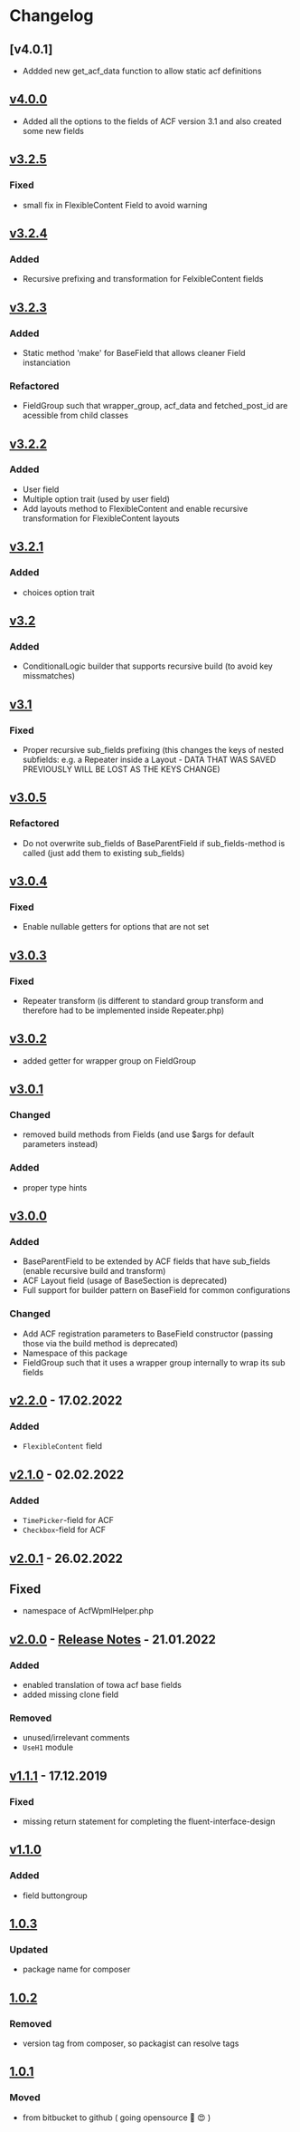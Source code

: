 # Changelog

## [v4.0.1]
- Addded new get_acf_data function to allow static acf definitions

## [v4.0.0]

- Added all the options to the fields of ACF version 3.1 and also created some new fields

## [v3.2.5]

### Fixed

- small fix in FlexibleContent Field to avoid warning


## [v3.2.4]

### Added

- Recursive prefixing and transformation for FelxibleContent fields

## [v3.2.3]

### Added

- Static method 'make' for BaseField that allows cleaner Field instanciation

### Refactored

- FieldGroup such that wrapper_group, acf_data and fetched_post_id are acessible from child classes

## [v3.2.2]

### Added

- User field
- Multiple option trait (used by user field)
- Add layouts method to FlexibleContent and enable recursive transformation for FlexibleContent layouts

## [v3.2.1]

### Added

- choices option trait

## [v3.2]

### Added

- ConditionalLogic builder that supports recursive build (to avoid key missmatches)

## [v3.1]

### Fixed

- Proper recursive sub_fields prefixing (this changes the keys of nested subfields: e.g. a Repeater inside a Layout - DATA THAT WAS SAVED PREVIOUSLY WILL BE LOST AS THE KEYS CHANGE)

## [v3.0.5]

### Refactored

- Do not overwrite sub_fields of BaseParentField if sub_fields-method is called (just add them to existing sub_fields)

## [v3.0.4]

### Fixed

- Enable nullable getters for options that are not set

## [v3.0.3]

### Fixed

- Repeater transform (is different to standard group transform and therefore had to be implemented inside Repeater.php)

## [v3.0.2]

- added getter for wrapper group on FieldGroup

## [v3.0.1]

### Changed

- removed build methods from Fields (and use $args for default parameters instead)

### Added

- proper type hints

## [v3.0.0]

### Added

- BaseParentField to be extended by ACF fields that have sub_fields (enable recursive build and transform)
- ACF Layout field (usage of BaseSection is deprecated)
- Full support for builder pattern on BaseField for common configurations

### Changed

- Add ACF registration parameters to BaseField constructor (passing those via the build method is deprecated)
- Namespace of this package 
- FieldGroup such that it uses a wrapper group internally to wrap its sub fields

## [v2.2.0] - 17.02.2022

### Added

- `FlexibleContent` field

## [v2.1.0] - 02.02.2022

### Added

- `TimePicker`-field for ACF
- `Checkbox`-field for ACF

## [v2.0.1] - 26.02.2022

## Fixed

- namespace of AcfWpmlHelper.php

## [v2.0.0] - [Release Notes](./docs/release-notes/v2.0.0.md) - 21.01.2022

### Added

- enabled translation of towa acf base fields
- added missing clone field

### Removed

- unused/irrelevant comments
- `UseH1` module

## [v1.1.1] - 17.12.2019

### Fixed

- missing return statement for completing the fluent-interface-design

## [v1.1.0]

### Added

- field buttongroup

## [1.0.3]

### Updated

- package name for composer

## [1.0.2]

### Removed

- version tag from composer, so packagist can resolve tags

## [1.0.1]

### Moved

- from bitbucket to github ( going opensource :muscle: :heart_eyes: )

[v4.0.0]: https://github.com/digit-one-dev/d1-acf-fields/releases/tag/v4.0.0
[v3.2.5]: https://github.com/digit-one-dev/d1-acf-fields/releases/tag/v3.2.5
[v3.2.4]: https://github.com/digit-one-dev/d1-acf-fields/releases/tag/v3.2.4
[v3.2.3]: https://github.com/digit-one-dev/d1-acf-fields/releases/tag/v3.2.3
[v3.2.2]: https://github.com/digit-one-dev/d1-acf-fields/releases/tag/v3.2.2
[v3.2.1]: https://github.com/digit-one-dev/d1-acf-fields/releases/tag/v3.2.1
[v3.2]: https://github.com/digit-one-dev/d1-acf-fields/releases/tag/v3.2
[v3.1]: https://github.com/digit-one-dev/d1-acf-fields/releases/tag/v3.1
[v3.0.5]: https://github.com/digit-one-dev/d1-acf-fields/releases/tag/v3.0.5
[v3.0.4]: https://github.com/digit-one-dev/d1-acf-fields/releases/tag/v3.0.4
[v3.0.3]: https://github.com/digit-one-dev/d1-acf-fields/releases/tag/v3.0.3
[v3.0.2]: https://github.com/digit-one-dev/d1-acf-fields/releases/tag/v3.0.2
[v3.0.1]: https://github.com/digit-one-dev/d1-acf-fields/releases/tag/v3.0.1
[v3.0.0]: https://github.com/digit-one-dev/d1-acf-fields/releases/tag/v3.0.0
[v2.2.0]: https://github.com/towa-digital/towa-acf-fields/releases/tag/v2.2.0
[v2.1.0]: https://github.com/towa-digital/towa-acf-fields/releases/tag/v2.1.0
[v2.0.1]: https://github.com/towa-digital/towa-acf-fields/releases/tag/v2.0.1
[v2.0.0]: https://github.com/towa-digital/towa-acf-fields/releases/tag/v2.0.0
[v1.1.1]: https://github.com/towa-digital/towa-acf-fields/releases/tag/v1.1.1
[v1.1.0]: https://github.com/towa-digital/towa-acf-fields/releases/tag/v1.1.0
[1.0.3]: https://github.com/towa-digital/towa-acf-fields/releases/tag/1.0.3
[1.0.2]: https://github.com/towa-digital/towa-acf-fields/releases/tag/1.0.2
[1.0.1]: https://github.com/towa-digital/towa-acf-fields/releases/tag/1.0.1
[1.0.0]: https://github.com/towa-digital/towa-acf-fields/releases/tag/1.0.0
[unreleased]: https://github.com/towa-digital/towa-acf-fields/tree/develop
